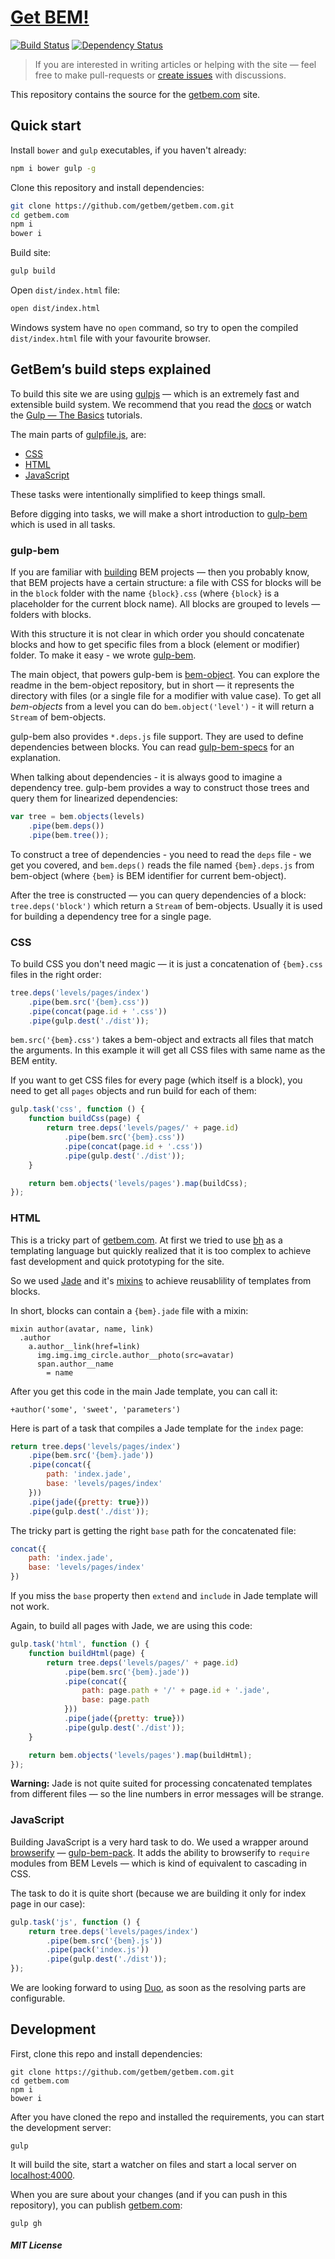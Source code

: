 # [Get BEM!](http://getbem.com)

[![Build Status][travis-image]][travis-url] [![Dependency Status][depstat-image]][depstat-url]

> If you are interested in writing articles or helping with the site — feel free to make pull-requests or [create issues](https://github.com/floatdrop/getbem.com/issues) with discussions.

This repository contains the source for the [getbem.com](http://getbem.com) site.

## Quick start

Install `bower` and `gulp` executables, if you haven't already:

```bash
npm i bower gulp -g
```

Clone this repository and install dependencies:

```bash
git clone https://github.com/getbem/getbem.com.git
cd getbem.com
npm i
bower i
```

Build site:

```bash
gulp build
```

Open `dist/index.html` file:

```bash
open dist/index.html
```

Windows system have no `open` command, so try to open the compiled `dist/index.html` file with your favourite browser.

## GetBem’s build steps explained

To build this site we are using [gulpjs](http://gulpjs.com/) — which is an extremely fast and extensible build system. We recommend that you read the [docs](https://github.com/gulpjs/gulp/blob/master/docs/getting-started.md) or watch the [Gulp — The Basics](http://www.youtube.com/playlist?list=PLRk95HPmOM6PN-G1xyKj9q6ap_dc9Yckm) tutorials.

The main parts of [gulpfile.js](gulpfile.js), are:

 * [CSS](#css)
 * [HTML](#html)
 * [JavaScript](#javascript)

These tasks were intentionally simplified to keep things small.

Before digging into tasks, we will make a short introduction to [gulp-bem](https://github.com/floatdrop/gulp-bem) which is used in all tasks.

### gulp-bem

If you are familiar with [building](http://getbem.com/building/) BEM projects — then you probably know, that BEM projects have a certain structure: a file with CSS for blocks will be in the `block` folder with the name `{block}.css` (where `{block}` is a placeholder for the current block name). All blocks are grouped to levels — folders with blocks.

With this structure it is not clear in which order you should concatenate blocks and how to get specific files from a block (element or modifier) folder. To make it easy - we wrote [gulp-bem](https://github.com/floatdrop/gulp-bem).

The main object, that powers gulp-bem is [bem-object](https://github.com/floatdrop/bem-object). You can explore the readme in the bem-object repository, but in short — it represents the directory with files (or a single file for a modifier with value case). To get all *bem-objects* from a level you can do `bem.object('level')` - it will return a `Stream` of bem-objects.

gulp-bem also provides `*.deps.js` file support. They are used to define dependencies between blocks. You can read [gulp-bem-specs](https://github.com/floatdrop/gulp-bem-specs) for an explanation.

When talking about dependencies - it is always good to imagine a dependency tree. gulp-bem provides a way to construct those trees and query them for linearized dependencies:

```js
var tree = bem.objects(levels)
    .pipe(bem.deps())
    .pipe(bem.tree());
```

To construct a tree of dependencies - you need to read the `deps` file - we get you covered, and `bem.deps()` reads the file named `{bem}.deps.js` from bem-object (where `{bem}` is BEM identifier for current bem-object).

After the tree is constructed — you can query dependencies of a block: `tree.deps('block')` which return a `Stream` of bem-objects. Usually it is used for building a dependency tree for a single page.

### CSS

To build CSS you don't need magic — it is just a concatenation of `{bem}.css` files in the right order:

```js
tree.deps('levels/pages/index')
    .pipe(bem.src('{bem}.css'))
    .pipe(concat(page.id + '.css'))
    .pipe(gulp.dest('./dist'));
```

`bem.src('{bem}.css')` takes a bem-object and extracts all files that match the arguments. In this example it will get all CSS files with same name as the BEM entity.

If you want to get CSS files for every page (which itself is a block), you need to get all `pages` objects and run build for each of them:

```js
gulp.task('css', function () {
    function buildCss(page) {
        return tree.deps('levels/pages/' + page.id)
            .pipe(bem.src('{bem}.css'))
            .pipe(concat(page.id + '.css'))
            .pipe(gulp.dest('./dist'));
    }

    return bem.objects('levels/pages').map(buildCss);
});
```

### HTML

This is a tricky part of [getbem.com](http://getbem.com). At first we tried to use [bh](https://github.com/bem/bh) as a templating language but quickly realized that it is too complex to achieve fast development and quick prototyping for the site.

So we used [Jade](jade-lang.com) and it's [mixins](http://jade-lang.com/reference/mixins/) to achieve reusablility of templates from blocks.

In short, blocks can contain a `{bem}.jade` file with a mixin:

```jade
mixin author(avatar, name, link)
  .author
    a.author__link(href=link)
      img.img.img_circle.author__photo(src=avatar)
      span.author__name
        = name
```

After you get this code in the main Jade template, you can call it:

```jade
+author('some', 'sweet', 'parameters')
```

Here is part of a task that compiles a Jade template for the `index` page:

```js
return tree.deps('levels/pages/index')
    .pipe(bem.src('{bem}.jade'))
    .pipe(concat({
        path: 'index.jade',
        base: 'levels/pages/index'
    }))
    .pipe(jade({pretty: true}))
    .pipe(gulp.dest('./dist'));
```

The tricky part is getting the right `base` path for the concatenated file:

```js
concat({
    path: 'index.jade',
    base: 'levels/pages/index'
})
```

If you miss the `base` property then `extend` and `include` in Jade template will not work.

Again, to build all pages with Jade, we are using this code:

```js
gulp.task('html', function () {
    function buildHtml(page) {
        return tree.deps('levels/pages/' + page.id)
            .pipe(bem.src('{bem}.jade'))
            .pipe(concat({
                path: page.path + '/' + page.id + '.jade',
                base: page.path
            }))
            .pipe(jade({pretty: true}))
            .pipe(gulp.dest('./dist'));
    }

    return bem.objects('levels/pages').map(buildHtml);
});
```

__Warning:__ Jade is not quite suited for processing concatenated templates from different files — so the line numbers in error messages will be strange.

### JavaScript

Building JavaScript is a very hard task to do. We used a wrapper around [browserify](browserify.org) — [gulp-bem-pack](https://github.com/floatdrop/gulp-bem-pack). It adds the ability to browserify to `require` modules from BEM Levels — which is kind of equivalent to cascading in CSS.

The task to do it is quite short (because we are building it only for index page in our case):

```js
gulp.task('js', function () {
    return tree.deps('levels/pages/index')
        .pipe(bem.src('{bem}.js'))
        .pipe(pack('index.js'))
        .pipe(gulp.dest('./dist'));
});
```

We are looking forward to using [Duo](http://duojs.org/), as soon as the resolving parts are configurable.

## Development

First, clone this repo and install dependencies:

```
git clone https://github.com/getbem/getbem.com.git
cd getbem.com
npm i
bower i
```

After you have cloned the repo and installed the requirements, you can start the development server:

```
gulp
```

It will build the site, start a watcher on files and start a local server on [localhost:4000](http://localhost:4000).

When you are sure about your changes (and if you can push in this repository), you can publish [getbem.com](http://getbem.com):

```
gulp gh
```

##### MIT License

[travis-url]: http://travis-ci.org/getbem/getbem.com
[travis-image]: http://img.shields.io/travis/getbem/getbem.com.svg?branch=master&style=flat

[depstat-url]: https://david-dm.org/getbem/getbem.com
[depstat-image]: http://img.shields.io/david/getbem/getbem.com.svg?style=flat
